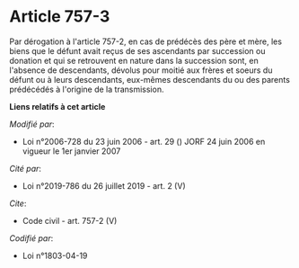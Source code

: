 # Article 757-3

Par dérogation à l'article 757-2, en cas de prédécès des père et mère, les biens que le défunt avait reçus de ses ascendants
par succession ou donation et qui se retrouvent en nature dans la succession sont, en l'absence de descendants, dévolus pour
moitié aux frères et soeurs du défunt ou à leurs descendants, eux-mêmes descendants du ou des parents prédécédés à l'origine
de la transmission.

**Liens relatifs à cet article**

_Modifié par_:

  - Loi n°2006-728 du 23 juin 2006 - art. 29 () JORF 24 juin 2006 en vigueur le 1er janvier 2007

_Cité par_:

  - Loi n°2019-786 du 26 juillet 2019 - art. 2 (V)

_Cite_:

  - Code civil - art. 757-2 (V)

_Codifié par_:

  - Loi n°1803-04-19
